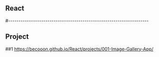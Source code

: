 ## React 
#-------------------------------------------------------------------- <br/>
## Project<br/>
##1 https://becooon.github.io/React/projects/001-Image-Gallery-App/<br/>
